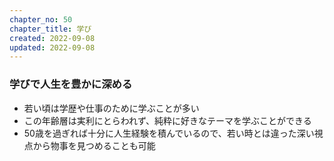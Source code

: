 ```yaml
---
chapter_no: 50
chapter_title: 学び
created: 2022-09-08
updated: 2022-09-08
---
```

### 学びで人生を豊かに深める
- 若い頃は学歴や仕事のために学ぶことが多い
- この年齢層は実利にとらわれず、純粋に好きなテーマを学ぶことができる
- 50歳を過ぎれば十分に人生経験を積んでいるので、若い時とは違った深い視点から物事を見つめることも可能
